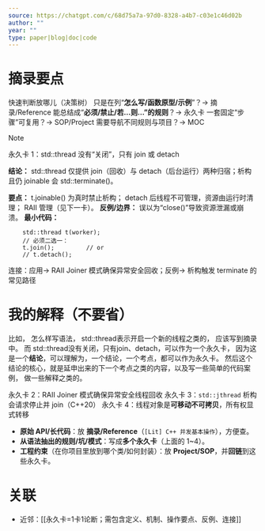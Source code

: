 ```yaml
---
source: https://chatgpt.com/c/68d75a7a-97d0-8328-a4b7-c03e1c46d02b
author: ""
year: ""
type: paper|blog|doc|code
---
```

# 摘录要点
快速判断放哪儿（决策树）
只是在列“**怎么写/函数原型/示例**”？→ 摘录/Reference
能总结成“**必须/禁止/若…则…”的规则**？→ 永久卡
一套固定“步骤”可复用？→ SOP/Project
需要导航不同规则与项目？→ MOC
> [!note]
> 
> 永久卡 1：std::thread 没有“关闭”，只有 join 或 detach
> 
> **结论：** std::thread 仅提供 join（回收）与 detach（后台运行）两种归宿；析构且仍 joinable 会 std::terminate()。
> 
> **要点：**
> 	t.joinable() 为真时禁止析构；
> 	detach 后线程不可管理，资源由运行时清理；
> 	RAII 管理（见下一卡）。
> **反例/边界：**
> 	误以为“close()”导致资源泄漏或崩溃。
> **最小代码：**
> 
```
	std::thread t(worker);
	// 必须二选一：
	t.join();         // or
	// t.detach();
```

连接：应用→ RAII Joiner 模式确保异常安全回收；反例→ 析构触发 terminate 的常见路径
# 我的解释（不要省）
比如， 怎么样写语法， std::thread表示开启一个新的线程之类的， 应该写到摘录中。
而 std::thread没有关闭，只有join、detach，可以作为一个永久卡， 因为这是一个**结论**，可以理解为，一个结论，一个考点，都可以作为永久卡。
然后这个结论的核心，就是延申出来的下一个考点之类的内容，以及写一些简单的代码案例， 做一些解释之类的。

永久卡 2：RAII Joiner 模式确保异常安全线程回收
永久卡 3：`std::jthread` 析构会请求停止并 join（C++20）
永久卡 4：线程对象是**可移动不可拷贝**，所有权显式转移

- **原始 API/长代码**：放 **摘录/Reference**（`[Lit] C++ 并发基本操作`），方便查。
- **从语法抽出的规则/坑/模式**：写成**多个永久卡**（上面的 1~4）。
- **工程约束**（在你项目里放到哪个类/如何封装）：放 **Project/SOP**，并**回链**到这些永久卡。
# 关联
- 近邻：[[永久卡=1卡1论断；需包含定义、机制、操作要点、反例、连接]]
